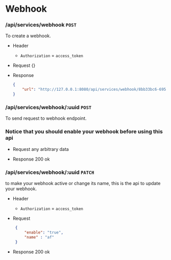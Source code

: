 # Webhook

### /api/services/webhook `POST`
To create a webhook.
- Header
    - `Authorization` = `access_token`
- Request
    {}
   
- Response
    ```json
    {
        "url": "http://127.0.0.1:8080/api/services/webhook/8bb33bc6-6957-4ded-b448-f12a52e613de",
    }
    ```

### /api/services/webhook/:uuid `POST`
To send request to webhook endpoint.
### Notice that you should enable your webhook before using this api
- Request
    any arbitrary data

- Response
    200 ok

### /api/services/webhook/:uuid `PATCH`
to make your webhook active or change its name, this is the api to update your webhook.
- Header
    - `Authorization` = `access_token`

- Request
   ```json
    {
        "enable": "true",
        "name" : "af"
    }
    ```
- Response
    200 ok

